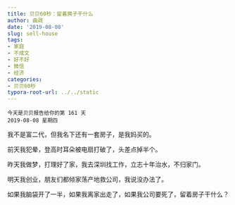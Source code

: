 ```yaml
---
title: 贝贝60秒：留着房子干什么
author: 曲政
date: '2019-08-08'
slug: sell-house
tags:
- 家庭
- 不成文
- 好不好
- 微信
- 经济
categories:
- 贝贝60秒
typora-root-url: ../../static
---
```


```
今天是贝贝报告给你的第 161 天
2019-08-08 星期四
```

我不是富二代，但我名下还有一套房子，是我妈买的。

前天我犯晕，登高时耳朵被电扇打破了，头差点掉半个。

昨天我做梦，打理好了家，我去深圳找工作，立志十年治水，不归家门。

明天我创业，朋友们都倾家荡产地救公司，我说没办法了。

如果我脑袋开了一半，如果我离家出走了，如果我公司要死了，留着房子干什么？